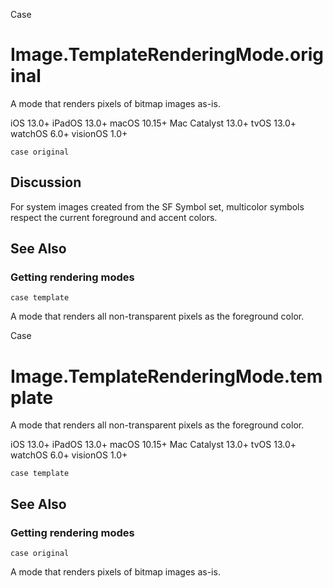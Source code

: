 Case

# Image.TemplateRenderingMode.original

A mode that renders pixels of bitmap images as-is.

iOS 13.0+  iPadOS 13.0+  macOS 10.15+  Mac Catalyst 13.0+  tvOS 13.0+  watchOS
6.0+  visionOS 1.0+

    
    
    case original

## Discussion

For system images created from the SF Symbol set, multicolor symbols respect
the current foreground and accent colors.

## See Also

### Getting rendering modes

`case template`

A mode that renders all non-transparent pixels as the foreground color.

Case

# Image.TemplateRenderingMode.template

A mode that renders all non-transparent pixels as the foreground color.

iOS 13.0+  iPadOS 13.0+  macOS 10.15+  Mac Catalyst 13.0+  tvOS 13.0+  watchOS
6.0+  visionOS 1.0+

    
    
    case template

## See Also

### Getting rendering modes

`case original`

A mode that renders pixels of bitmap images as-is.

